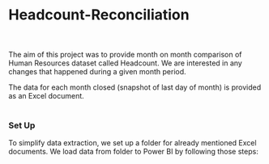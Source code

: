 # Headcount-Reconciliation <br><br/>

The aim of this project was to provide month on month comparison of Human Resources dataset called Headcount. We are interested in any changes that happened during a given month period.

The data for each month closed (snapshot of last day of month) is provided as an Excel document. 
<br><br/>


### Set Up

To simplify data extraction, we set up a folder for already mentioned Excel documents. We load data from folder to Power BI by following those steps:





